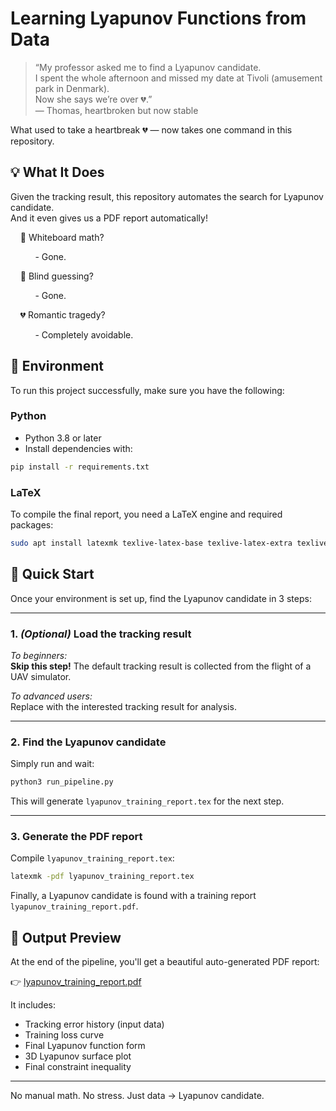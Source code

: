 # Learning Lyapunov Functions from Data

> “My professor asked me to find a Lyapunov candidate.  
> I spent the whole afternoon and missed my date at Tivoli (amusement park in Denmark).  
> Now she says we’re over 💔.”  
> — Thomas, heartbroken but now stable

What used to take a heartbreak 💔 — now takes one command in this repository.


## 💡 What It Does


Given the tracking result, this repository automates the search for Lyapunov candidate.  
And it even gives us a PDF report automatically!

<div>&nbsp;&nbsp;&nbsp;&nbsp;🧼 Whiteboard math?  
  
&nbsp;&nbsp;&nbsp;&nbsp;&nbsp;&nbsp;&nbsp;&nbsp;&nbsp;&nbsp;- Gone.</div>

<div>&nbsp;&nbsp;&nbsp;&nbsp;🎯 Blind guessing?  
  
&nbsp;&nbsp;&nbsp;&nbsp;&nbsp;&nbsp;&nbsp;&nbsp;&nbsp;&nbsp;- Gone.</div>

<div>&nbsp;&nbsp;&nbsp;&nbsp;💔 Romantic tragedy?  
  
&nbsp;&nbsp;&nbsp;&nbsp;&nbsp;&nbsp;&nbsp;&nbsp;&nbsp;&nbsp;- Completely avoidable.</div>

## 🧪 Environment

To run this project successfully, make sure you have the following:

### Python

- Python 3.8 or later
- Install dependencies with:

```bash
pip install -r requirements.txt
```

### LaTeX

To compile the final report, you need a LaTeX engine and required packages:

```bash
sudo apt install latexmk texlive-latex-base texlive-latex-extra texlive-fonts-recommended
```

## 🚀 Quick Start

Once your environment is set up, find the Lyapunov candidate in 3 steps:

---

### 1. *(Optional)* Load the tracking result

*To beginners:*  
**Skip this step!** The default tracking result is collected from the flight of a UAV simulator.

*To advanced users:*  
Replace with the interested tracking result for analysis.

---

### 2. Find the Lyapunov candidate

Simply run and wait:

```bash
python3 run_pipeline.py
```

This will generate `lyapunov_training_report.tex` for the next step.

---

### 3. Generate the PDF report

Compile `lyapunov_training_report.tex`:

```bash
latexmk -pdf lyapunov_training_report.tex
```

Finally, a Lyapunov candidate is found with a training report `lyapunov_training_report.pdf`.


## 📸 Output Preview

At the end of the pipeline, you'll get a beautiful auto-generated PDF report:

👉 [lyapunov_training_report.pdf](https://github.com/user-attachments/files/20640749/lyapunov_training_report.pdf)

It includes:

- Tracking error history (input data)
- Training loss curve
- Final Lyapunov function form
- 3D Lyapunov surface plot
- Final constraint inequality

---

No manual math. No stress. Just data → Lyapunov candidate.

